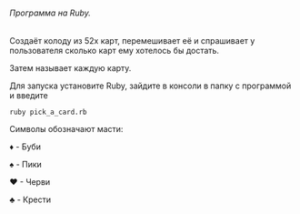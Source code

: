 ###### Программа на Ruby.

Cоздаёт колоду из 52х карт, перемешивает её и спрашивает у пользователя сколько карт ему хотелось бы 
достать.

Затем называет каждую карту.

Для запуска установите Ruby, зайдите в консоли в папку с программой и введите

~~~
ruby pick_a_card.rb
~~~

Символы обозначают масти:

♦ - Буби

♠ - Пики

♥ - Черви

♣ - Крести
